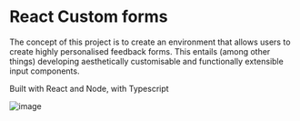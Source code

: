 # React Custom forms

The concept of this project is to create an environment that allows users to create highly personalised feedback forms. 
This entails (among other things) developing aesthetically customisable and functionally extensible input components.

Built with React and Node, with Typescript 

![image](https://i.imgur.com/wxIwYJ6.png)
